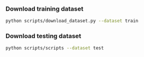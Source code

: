 ### Download training dataset
```bash
python scripts/download_dataset.py --dataset train
`````

### Download testing dataset
```bash
python scripts/scripts --dataset test
`````````
````
